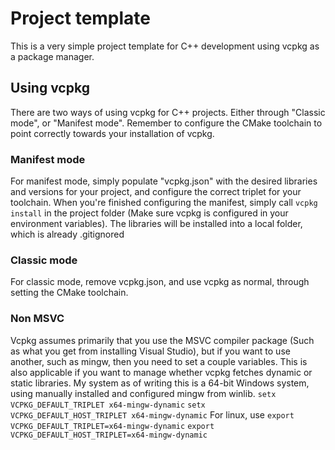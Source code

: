 # Project template
This is a very simple project template for C++ development using vcpkg as a package manager.

## Using vcpkg
There are two ways of using vcpkg for C++ projects. Either through "Classic mode", or "Manifest mode".
Remember to configure the CMake toolchain to point correctly towards your installation of vcpkg.

### Manifest mode
For manifest mode, simply populate "vcpkg.json" with the desired libraries and versions for your project, and configure the correct triplet for your toolchain.
When you're finished configuring the manifest, simply call `vcpkg install` in the project folder (Make sure vcpkg is configured in your environment variables). The libraries will be installed into a local folder, which is already .gitignored

### Classic mode
For classic mode, remove vcpkg.json, and use vcpkg as normal, through setting the CMake toolchain.

### Non MSVC
Vcpkg assumes primarily that you use the MSVC compiler package (Such as what you get from installing Visual Studio), but if you want to use another, such as mingw, then you need to set a couple variables. This is also applicable if you want to manage whether vcpkg fetches dynamic or static libraries. My system as of writing this is a 64-bit Windows system, using manually installed and configured mingw from winlib.
`setx VCPKG_DEFAULT_TRIPLET x64-mingw-dynamic`
`setx VCPKG_DEFAULT_HOST_TRIPLET x64-mingw-dynamic`
For linux, use
`export VCPKG_DEFAULT_TRIPLET=x64-mingw-dynamic`
`export VCPKG_DEFAULT_HOST_TRIPLET=x64-mingw-dynamic`